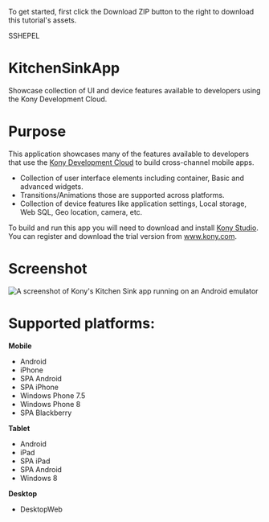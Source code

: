 To get started, first click the Download ZIP button to the right to download this tutorial's assets.

SSHEPEL

KitchenSinkApp
=======================
Showcase collection of UI and device features available to developers using the Kony Development Cloud.


# Purpose
This application showcases many of the features available to developers that use the [Kony Development Cloud](http://www.kony.com/products/development) to build cross-channel mobile apps.

* Collection of user interface elements including container, Basic and advanced widgets.
* Transitions/Animations those are supported across platforms.
* Collection of device features like application settings, Local storage, Web SQL, Geo location, camera, etc.

To build and run this app you will need to download and install [Kony Studio](http://www.kony.com/products/development). You can register and download the trial version from www.kony.com.

# Screenshot
![A screenshot of Kony's Kitchen Sink app running on an Android emulator](https://raw.github.com/kony-solutions/screenshots/master/KitchenSinkApp/Mobile/Android/1.png "A screenshot of Kony's Kitchen Sink app running on an Android emulator")

# Supported platforms:
**Mobile**
 * Android
 * iPhone
 * SPA Android
 * SPA iPhone
 * Windows Phone 7.5
 * Windows Phone 8
 * SPA Blackberry
 
**Tablet** 
 * Android
 * iPad
 * SPA iPad
 * SPA Android
 * Windows 8

**Desktop** 
 * DesktopWeb
